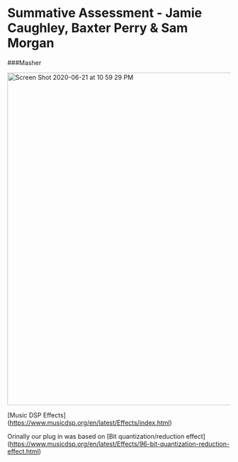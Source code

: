 # Summative Assessment - Jamie Caughley, Baxter Perry & Sam Morgan

###Masher

<img width="752" alt="Screen Shot 2020-06-21 at 10 59 29 PM" src="https://user-images.githubusercontent.com/61439735/85223561-16071880-b418-11ea-83fc-8ef994d2dfda.png">

[Music DSP Effects] (https://www.musicdsp.org/en/latest/Effects/index.html)

Orinally our plug in was based on [Bit quantization/reduction effect] (https://www.musicdsp.org/en/latest/Effects/96-bit-quantization-reduction-effect.html)

